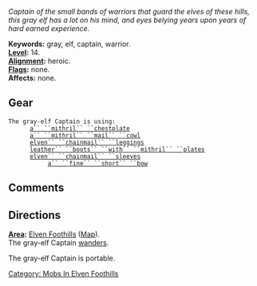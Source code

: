 *Captain of the small bands of warriors that guard the elves of these
hills, this gray elf has a lot on his mind, and eyes belying years upon
years of hard earned experience.*

**Keywords:** gray, elf, captain, warrior.  
**[Level](Level.md "wikilink"):** 14.  
**[Alignment](Alignment.md "wikilink"):** heroic.  
**[Flags](:Category:_Mob_Types.md "wikilink"):** none.  
**Affects:** none.  

## Gear

`The gray-elf Captain is using:`  
<worn on body>`      `[`a`` ``mithril`` ``chestplate`](Mithril_Chestplate.md "wikilink")  
<worn on head>`      `[`a`` ``mithril`` ``mail`` ``cowl`](Mithril_Mail_Cowl.md "wikilink")  
<worn on legs>`      `[`elven`` ``chainmail`` ``leggings`](Elven_Chainmail_Leggings.md "wikilink")  
<worn on feet>`      `[`leather`` ``boots`` ``with`` ``mithril`` ``plates`](Leather_Boots_With_Mithril_Plates.md "wikilink")  
<worn on arms>`      `[`elven`` ``chainmail`` ``sleeves`](Elven_Chainmail_Sleeves.md "wikilink")  
<wielded>`           `[`a`` ``fine`` ``short`` ``bow`](Fine_Short_Bow.md "wikilink")

## Comments

## Directions

**[Area](:Category:_Areas.md "wikilink"):** [Elven
Foothills](:Category:_Elven_Foothills.md "wikilink")
([Map](Elven_Foothills_Map.md "wikilink")).  
The gray-elf Captain [wanders](Wandering_Mobs.md "wikilink").

The gray-elf Captain is portable.  

[Category: Mobs In Elven
Foothills](Category:_Mobs_In_Elven_Foothills "wikilink")
